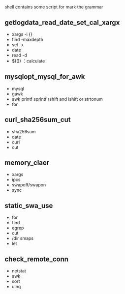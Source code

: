 # 
shell
contains some script for mark the grammar

## getlogdata_read_date_set_cal_xargx
- xargs -i {}
- find -maxdepth
- set -x
- date
- read -d
- $(()) ：calculate

## mysqlopt_mysql_for_awk
- mysql
- gawk
- awk printf sprintf rshift and lshift or strtonum
- for

## curl_sha256sum_cut
- sha256sum
- date
- curl
- cut

## memory_claer
- xargs
- ipcs
- swapoff/swapon
- sync

## static_swa_use
- for
- find 
- egrep
- cut
- /dir smaps
- let

## check_remote_conn
- netstat
- awk
- sort
- uinq
